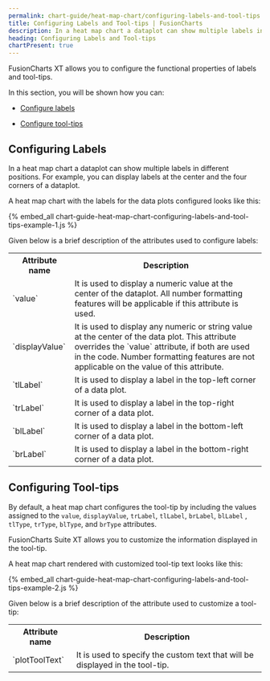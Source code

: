 ```yaml
---
permalink: chart-guide/heat-map-chart/configuring-labels-and-tool-tips.html
title: Configuring Labels and Tool-tips | FusionCharts
description: In a heat map chart a dataplot can show multiple labels in different positions. For example, you can display labels at the center and the four corners of a dataplot.
heading: Configuring Labels and Tool-tips
chartPresent: true
---
```


FusionCharts XT allows you to configure the functional properties of labels and tool-tips.

In this section, you will be shown how you can:

* <a href="/chart-guide/heat-map-chart/configuring-labels-and-tool-tips#configuring-labels" class="smoth-scroll">Configure labels</a>

* <a href="/chart-guide/heat-map-chart/configuring-labels-and-tool-tips#configuring-tool-tips" class="smoth-scroll">Configure tool-tips</a>

## Configuring Labels

In a heat map chart a dataplot can show multiple labels in different positions. For example, you can display labels at the center and the four corners of a dataplot.

A heat map chart with the labels for the data plots configured looks like this:

{% embed_all chart-guide-heat-map-chart-configuring-labels-and-tool-tips-example-1.js %}

Given below is a brief description of the attributes used to configure labels:

<table>
  <tr>
    <th>Attribute name</th>
    <th>Description</th>
  </tr>
  <tr>
    <td>`value`</td>
    <td>It is used to display a numeric value at the center of the dataplot. All number formatting features will be applicable if this attribute is used. </td>
  </tr>
  <tr>
    <td>`displayValue`</td>
    <td>It is used to display any numeric or string value at the center of the data plot. This attribute overrides the `value` attribute, if both are used in the code. Number formatting features are not applicable on the value of this attribute.</td>
  </tr>
  <tr>
    <td>`tlLabel`</td>
    <td>It is used to display a label in the top-left corner of a data plot. </td>
  </tr>
  <tr>
    <td>`trLabel`</td>
    <td>It is used to display a label in the top-right corner of a data plot. </td>
  </tr>
  <tr>
    <td>`blLabel`</td>
    <td>It is used to display a label in the bottom-left corner of a data plot. </td>
  </tr>
  <tr>
    <td>`brLabel`</td>
    <td>It is used to display a label in the bottom-right corner of a data plot. </td>
  </tr>
</table>


## Configuring Tool-tips

By default, a heat map chart configures the tool-tip by including the values assigned to the `value`, `displayValue`, `trLabel`, `tlLabel`, `brLabel`, `blLabel` , `tlType`, `trType`, `blType`, and `brType` attributes.

FusionCharts Suite XT allows you to customize the information displayed in the tool-tip.

A heat map chart rendered with customized tool-tip text looks like this:

{% embed_all chart-guide-heat-map-chart-configuring-labels-and-tool-tips-example-2.js %}

Given below is a brief description of the attribute used to customize a tool-tip:

<table>
  <tr>
    <th>Attribute name</th>
    <th>Description</th>
  </tr>
  <tr>
    <td>`plotToolText`</td>
    <td>It is used to specify the custom text that will be displayed in the tool-tip.</td>
  </tr>
</table>